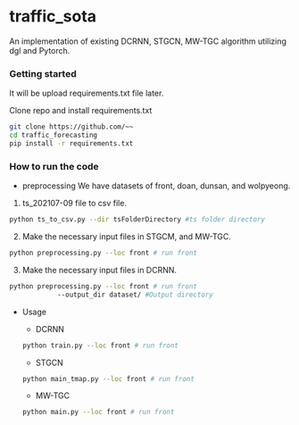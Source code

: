 # traffic_sota
An implementation of existing DCRNN, STGCN, MW-TGC algorithm utilizing dgl and Pytorch.

### Getting started
It will be upload requirements.txt file later.

Clone repo and install requirements.txt

```sh
git clone https://github.com/~~
cd traffic_forecasting
pip install -r requirements.txt
```

### How to run the code
- preprocessing
We have datasets of front, doan, dunsan, and wolpyeong.

1. ts_202107-09 file to csv file.

```sh
python ts_to_csv.py --dir tsFolderDirectory #ts folder directory
```

2. Make the necessary input files in STGCM, and MW-TGC.

```sh
python preprocessing.py --loc front # run front
```

3. Make the necessary input files in DCRNN.
```sh
python preprocessing.py --loc front # run front
			--output_dir dataset/ #Output directory
```

- Usage

	+ DCRNN
	```sh
	python train.py --loc front # run front
	```


	+ STGCN
	```sh
	python main_tmap.py --loc front # run front
	```

	+ MW-TGC 
	```sh
	python main.py --loc front # run front
	```
	
